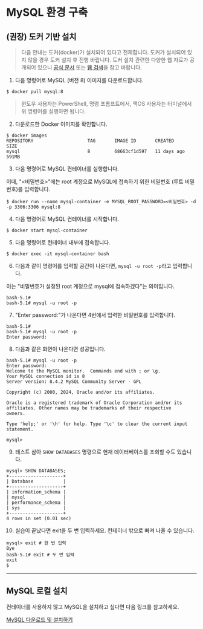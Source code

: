 # MySQL 환경 구축

## (권장) 도커 기반 설치

> 다음 안내는 도커(docker)가 설치되어 있다고 전제합니다. 도커가 설치되어 있지 않을 경우 도커 설치 후 진행 바랍니다. 도커 설치 관련한 다양한 웹 자료가 공개되어 있으니 [공식 문서](https://docs.docker.com/engine/install/) 또는 [웹 검색](https://www.google.com/search?q=%EB%8F%84%EC%BB%A4+%EC%84%A4%EC%B9%98)을 참고 바랍니다.


1. 다음 명령어로 MySQL (버전 8) 이미지를 다운로드합니다.

```
$ docker pull mysql:8
```

> 윈도우 사용자는 PowerShell, 명령 프롬프트에서, 맥OS 사용자는 터미널에서 위 명령어를 실행하면 됩니다. 

2. 다운로드한 Docker 이미지를 확인합니다.

```
$ docker images
REPOSITORY                    TAG       IMAGE ID       CREATED        SIZE
mysql                         8         68663cf1d597   11 days ago    591MB
```

3. 다음 명령어로 MySQL 컨테이너를 실행합니다. 

이때, "<비밀번호>"에는 root 계정으로 MySQL에 접속하기 위한 비밀번호 (루트 비밀번호)를 입력합니다. 

```
$ docker run --name mysql-container -e MYSQL_ROOT_PASSWORD=<비밀번호> -d -p 3306:3306 mysql:8
```

4. 다음 명령어로 MySQL 컨테이너를 시작합니다.

```
$ docker start mysql-container
```

5. 다음 명령어로 컨테이너 내부에 접속합니다.

```
$ docker exec -it mysql-container bash
```

6. 다음과 같이 명령어를 입력할 공간이 나온다면, `mysql -u root -p`라고 입력합니다. 

이는 "비밀번호가 설정된 root 계정으로 mysql에 접속하겠다"는 의미입니다.

```
bash-5.1# 
bash-5.1# mysql -u root -p
```

7. "Enter password:"가 나온다면 4번에서 입력한 비밀번호를 입력합니다. 

```
bash-5.1# 
bash-5.1# mysql -u root -p
Enter password:
```

8. 다음과 같은 화면이 나온다면 성공입니다.

```
bash-5.1# mysql -u root -p
Enter password:
Welcome to the MySQL monitor.  Commands end with ; or \g.
Your MySQL connection id is 8
Server version: 8.4.2 MySQL Community Server - GPL

Copyright (c) 2000, 2024, Oracle and/or its affiliates.

Oracle is a registered trademark of Oracle Corporation and/or its
affiliates. Other names may be trademarks of their respective
owners.

Type 'help;' or '\h' for help. Type '\c' to clear the current input statement.

mysql>
```

9. 테스트 삼아 `SHOW DATABASES` 명령으로 현재 데이터베이스를 조회할 수도 있습니다. 

```
mysql> SHOW DATABASES;
+--------------------+
| Database           |
+--------------------+
| information_schema |
| mysql              |
| performance_schema |
| sys                |
+--------------------+
4 rows in set (0.01 sec)

```


10. 실습이 끝났다면 exit을 두 번 입력하세요. 컨테이너 밖으로 빠져 나올 수 있습니다. 

```
mysql> exit # 한 번 입력
Bye
bash-5.1# exit # 두 번 입력
exit
$ 
```

---

## MySQL 로컬 설치

컨테이너를 사용하지 않고 MySQL을 설치하고 싶다면 다음 링크를 참고하세요.

[MySQL 다운로드 및 설치하기](https://hongong.hanbit.co.kr/mysql-%EB%8B%A4%EC%9A%B4%EB%A1%9C%EB%93%9C-%EB%B0%8F-%EC%84%A4%EC%B9%98%ED%95%98%EA%B8%B0mysql-community-8-0/) 


